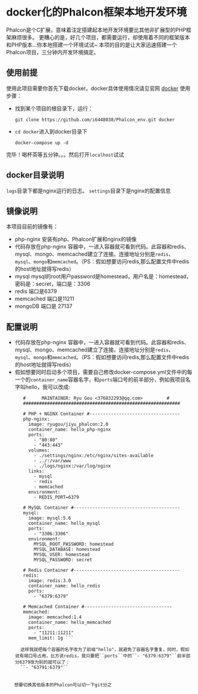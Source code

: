 # docker化的Phalcon框架本地开发环境
  Phalcon是个C扩展，意味着注定搭建起本地开发环境要比其他非扩展型的PHP框架麻烦很多。
  更糟心的是，好几个项目，都需要运行，却使用着不同的框架版本和PHP版本...你本地搭建一个环境试试~
  本项的目的是让大家迅速搭建一个Phalcon项目，三分钟内开发环境搞定。
## 使用前提
  使用此项目需要你首先下载docker。docker具体使用情况请见官网 [docker](https://www.docker.com)
  使用步骤：
  + 找到某个项目的根目录下，运行：
    
    ```git clone https://github.com/i6448038/Phalcon_env.git docker```
  
  + ``cd docker``进入到docker目录下
    
    ```docker-compose up -d```
  
  完毕！喝杯茶等五分钟。。。然后打开``localhost``试试
  
## docker目录说明
  ``logs``目录下都是nginx运行的日志。
  ``settings``目录下是nginx的配置信息

## 镜像说明
  本项目目前的镜像有：
  + php-nginx 安装有php、Phalcon扩展和nginx的镜像
  + 代码存放在php-nginx 容器中，一进入容器就可看到代码。此容器和redis、mysql、mongo、memcached建立了连接。连接地址分别是``redis``、
  ``mysql``、``mongo``和``memcached``。（PS：假如想要访问redis,那么配置文件中redis的host地址就得写redis）
  + mysql mysql的root用户password是homestead，用户名是：homestead，密码是：secret，端口是：3306
  + redis 端口是6379
  + memcached 端口是11211
  + mongoDB 端口是 27137

## 配置说明
  + 代码存放在php-nginx 容器中，一进入容器就可看到代码。此容器和redis、mysql、mongo、memcached建立了连接。连接地址分别是``redis``、
   ``mysql``、``mongo``和``memcached``。（PS：假如想要访问redis,那么配置文件中redis的host地址就得写redis）
  + 假如想要同时启动多个项目，需要自己修改docker-compose.yml文件中的每一个的``container_name``容器名字，和``ports``端口号的前半部分，例如我项目名字叫hello，我可以改成:
    ```###########################################################
       #      MAINTAINER: Ryu Gou <376832293@qq.com>         #
       ###########################################################
       
       # PHP + NGINX Container #----------------------------------
       php-nginx:
         image: ryugou/jiyu_phalcon:2.0
         container_name: hello_php-nginx
         ports:
           - "80:80"
           - "443:443"  
         volumes:
           - ./settings/nginx:/etc/nginx/sites-available
           - ../:/var/www
           - ./logs/nginx:/var/log/nginx
         links:
           - mysql
           - redis
           - memcached  
         environment:
           - REDIS_PORT=6379
       
       # MySQL Container #----------------------------------------
       mysql:
         image: mysql:5.6
         container_name: hello_mysql
         ports:
           - "3306:3306"
         environment:
           MYSQL_ROOT_PASSWORD: homestead
           MYSQL_DATABASE: homestead
           MYSQL_USER: homestead
           MYSQL_PASSWORD: secret
       
       # Redis Container #----------------------------------------
       redis:
         image: redis:3.0
         container_name: hello_redis
         ports:
           - "6379:6379"
       
       # Memcached Container #---------------------------------
       memcached:
         image: memcached:1.4
         container_name: hello_memcached
         ports:
           - "11211:11211"
         mem_limit: 1g ```
      
      这样我就把每个容器的名字改为了前缀"hello"，就避免了容器名字重复，同时，假如说有端口号占用，比方说redis，我只要把``ports``中的``- "6379:6379"``前半部分6379改为别的就可以了：
      ``- "63791:6379"``         

##
       想要切换其他版本的Phalcon可以切一下git分之  
         
         
         
           
         
           
       
               
         

